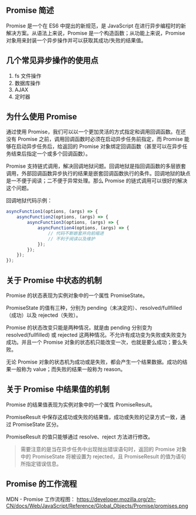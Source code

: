 ## Promise 简述

Promise 是一个在 ES6 中提出的新规范，是 JavaScript 在进行异步编程时的新解决方案。从语法上来说，Promise 是一个构造函数；从功能上来说，Promise 对象用来封装一个异步操作并可以获取其成功/失败的结果值。

## 几个常见异步操作的使用点

1. fs 文件操作
2. 数据库操作
3. AJAX
4. 定时器

## 为什么使用 Promise

通过使用 Promise，我们可以以一个更加灵活的方式指定和调用回调函数。在还没有 Promise 之前，调用回调函数时必须在启动异步任务前指定，而 Promise 能够在启动异步任务后，给返回的 Promise 对象绑定回调函数（甚至可以在异步任务结束后指定一个或多个回调函数）。

Promise 支持链式调用，解决回调地狱问题。回调地狱是指回调函数的多层嵌套调用，外部回调函数异步执行的结果是嵌套回调函数执行的条件。回调地狱的缺点是一不便于阅读；二不便于异常处理。那么 Promise 的链式调用可以很好的解决这个问题。

回调地狱代码示例：

```javascript
asyncFunction1(options, (args) => {
    asyncFunction2(options, (args) => {
        asyncFunction3(options, (args) => {
            asyncFunction4(options, (args) => {
                // 代码不断嵌套并向前缩进
                // 不利于阅读以及维护
            });
        });
    });
});
```

## 关于 Promise 中状态的机制

Promise 的状态表现为实例对象中的一个属性 PromiseState。

PromiseState 的值有三种，分别为 pending（未决定的）、resolved/fullfilled（成功）以及 rejected（失败）。

Promise 的状态改变只能是两种情况，就是由 pending 分别变为 resolved(fullfilled) 或 rejected 这两种情况。不允许有成功变为失败或失败变为成功。并且一个 Promise 对象的状态机只能改变一次，也就是要么成功；要么失败。

无论 Promise 对象的状态机为成功或是失败，都会产生一个结果数据。成功的结果一般称为 value；而失败的结果一般称为 reason。

## 关于 Promise 中结果值的机制

Promise 的结果值表现为实例对象中的一个属性 PromiseResult。

PromiseResult 中保存这成功或失败的结果值，成功或失败的记录方式一致，通过 PromiseState 区分。

PromiseResult 的值只能够通过 resolve、reject 方法进行修改。

> 需要注意的是当在异步任务中出现抛出错误语句时，返回的 Promise 对象中的 PromiseState 将被设置为 rejected，且 PromiseResult 的值为语句所指定错误信息。

## Promise 的工作流程

MDN - Promise 工作流程图： https://developer.mozilla.org/zh-CN/docs/Web/JavaScript/Reference/Global_Objects/Promise/promises.png
